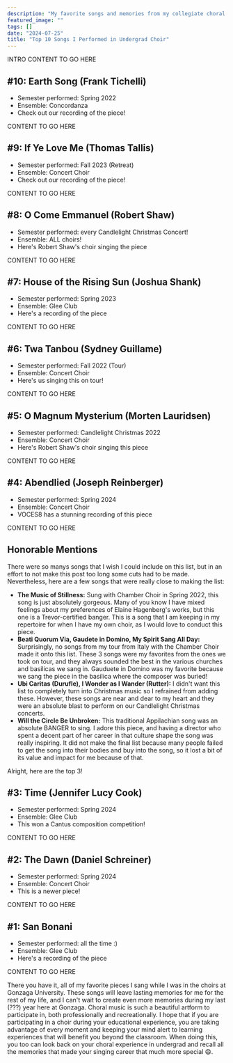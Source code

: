 ```yaml
---
description: "My favorite songs and memories from my collegiate choral experience"
featured_image: ""
tags: []
date: "2024-07-25"
title: "Top 10 Songs I Performed in Undergrad Choir"
---
```


INTRO CONTENT TO GO HERE

## #10: Earth Song (Frank Tichelli)

* Semester performed: Spring 2022
* Ensemble: Concordanza
* Check out our recording of the piece!

CONTENT TO GO HERE

## #9: If Ye Love Me (Thomas Tallis)

* Semester performed: Fall 2023 (Retreat)
* Ensemble: Concert Choir
* Check out our recording of the piece!

CONTENT TO GO HERE

## #8: O Come Emmanuel (Robert Shaw)

* Semester performed: every Candlelight Christmas Concert!
* Ensemble: ALL choirs!
* Here's Robert Shaw's choir singing the piece

CONTENT TO GO HERE

## #7: House of the Rising Sun (Joshua Shank)

* Semester performed: Spring 2023
* Ensemble: Glee Club
* Here's a recording of the piece

CONTENT TO GO HERE

## #6: Twa Tanbou (Sydney Guillame)

* Semester performed: Fall 2022 (Tour)
* Ensemble: Concert Choir
* Here's us singing this on tour!

CONTENT TO GO HERE

## #5: O Magnum Mysterium (Morten Lauridsen)

* Semester performed: Candlelight Christmas 2022
* Ensemble: Concert Choir
* Here's Robert Shaw's choir singing this piece

CONTENT TO GO HERE

## #4: Abendlied (Joseph Reinberger)

* Semester performed: Spring 2024
* Ensemble: Concert Choir
* VOCES8 has a stunning recording of this piece

CONTENT TO GO HERE

## Honorable Mentions

There were so manys songs that I wish I could include on this list, but in an effort to not make this post too long some cuts had to be made. Nevertheless, here are a few songs that were really close to making the list:

* **The Music of Stillness:** Sung with Chamber Choir in Spring 2022, this song is just absolutely gorgeous. Many of you know I have mixed feelings about my preferences of Elaine Hagenberg's works, but this one is a Trevor-certified banger. This is a song that I am keeping in my repertoire for when I have my own choir, as I would love to conduct this piece.
* **Beati Quorum Via, Gaudete in Domino, My Spirit Sang All Day:** Surprisingly, no songs from my tour from Italy with the Chamber Choir made it onto this list. These 3 songs were my favorites from the ones we took on tour, and they always sounded the best in the various churches and basilicas we sang in. Gauduete in Domino was my favorite because we sang the piece in the basilica where the composer was buried!
* **Ubi Caritas (Durufle), I Wonder as I Wander (Rutter):** I didn't want this list to completely turn into Christmas music so I refrained from adding these. However, these songs are near and dear to my heart and they were an absolute blast to perform on our Candlelight Christmas concerts.
* **Will the Circle Be Unbroken:** This traditional Appilachian song was an absolute BANGER to sing. I adore this piece, and having a director who spent a decent part of her career in that culture shape the song was really inspiring. It did not make the final list because many people failed to get the song into their bodies and buy into the song, so it lost a bit of its value and impact for me because of that.

Alright, here are the top 3!

## #3: Time (Jennifer Lucy Cook)

* Semester performed: Spring 2024
* Ensemble: Glee Club
* This won a Cantus composition competition!

CONTENT TO GO HERE

## #2: The Dawn (Daniel Schreiner)

* Semester performed: Spring 2024
* Ensemble: Concert Choir
* This is a newer piece!

CONTENT TO GO HERE

## #1: San Bonani

* Semester performed: all the time :)
* Ensemble: Glee Club
* Here's a recording of the piece

CONTENT TO GO HERE

There you have it, all of my favorite pieces I sang while I was in the choirs at Gonzaga University. These songs will leave lasting memories for me for the rest of my life, and I can't wait to create even more memories during my last (???) year here at Gonzaga. Choral music is such a beautiful artform to participate in, both professionally and recreationally. I hope that if you are participating in a choir during your educational experience, you are taking advantage of every moment and keeping your mind alert to learning experiences that will benefit you beyond the classroom. When doing this, you too can look back on your choral experience in undergrad and recall all the memories that made your singing career that much more special :smile:.
